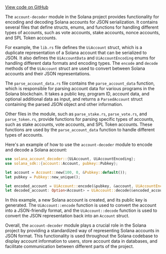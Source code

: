 
[View code on GitHub](https://github.com/solana-labs/solana/tree/master/na/account-decoder/src)

The `account-decoder` module in the Solana project provides functionality for encoding and decoding Solana accounts for JSON serialization. It contains several files that define structs, enums, and functions for handling different types of accounts, such as vote accounts, stake accounts, nonce accounts, and SPL Token accounts.

For example, the `lib.rs` file defines the `UiAccount` struct, which is a duplicate representation of a Solana account that can be serialized to JSON. It also defines the `UiAccountData` and `UiAccountEncoding` enums for handling different data formats and encoding types. The `encode` and `decode` methods of the `UiAccount` struct are used to convert between Solana accounts and their JSON representations.

The `parse_account_data.rs` file contains the `parse_account_data` function, which is responsible for parsing account data for various programs in the Solana blockchain. It takes a public key, program ID, account data, and optional additional data as input, and returns a `ParsedAccount` struct containing the parsed JSON object and other information.

Other files in the module, such as `parse_stake.rs`, `parse_vote.rs`, and `parse_token.rs`, provide functions for parsing specific types of accounts, such as stake accounts, vote accounts, and SPL Token accounts. These functions are used by the `parse_account_data` function to handle different types of accounts.

Here's an example of how to use the `account-decoder` module to encode and decode a Solana account:

```rust
use solana_account_decoder::{UiAccount, UiAccountEncoding};
use solana_sdk::{account::Account, pubkey::Pubkey};

let account = Account::new(100, 0, &Pubkey::default());
let pubkey = Pubkey::new_unique();

let encoded_account = UiAccount::encode(&pubkey, &account, UiAccountEncoding::Base64).unwrap();
let decoded_account: Option<Account> = UiAccount::decode(&encoded_account).unwrap();
```

In this example, a new Solana account is created, and its public key is generated. The `UiAccount::encode` function is used to convert the account into a JSON-friendly format, and the `UiAccount::decode` function is used to convert the JSON representation back into an `Account` struct.

Overall, the `account-decoder` module plays a crucial role in the Solana project by providing a standardized way of representing Solana accounts in JSON format. This functionality is used throughout the Solana codebase to display account information to users, store account data in databases, and facilitate communication between different parts of the project.